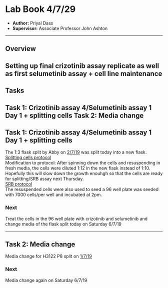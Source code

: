 # Lab Book 4/7/29
- **Author:** Priyal Dass
- **Supervisor:** Associate Professor John Ashton
------------------------------------------------------------------
## Overview

Setting up final crizotinib assay replicate as well as first selumetinib assay + cell line maintenance
------------------------------------------------------------------
## Tasks

Task 1: Crizotinib assay 4/Selumetinib assay 1 Day 1 + splitting cells
Task 2: Media change
------------------------------------------------------------------
## Task 1: Crizotinib assay 4/Selumetinib assay 1 Day 1 + splitting cells

The 1:3 flask split by Abby on [2/7/19](../Daily_lab_book/LB_19-7-02.md) was split today into a new flask. <br>
[Splitting cells protocol](../Protocols/Splitting_cells.md)<br>
Modification to protocol: After spinning down the cells and resuspending in fresh media, the cells were diluted 1:12 in the new flask instead of 1:10. Hopefully this will slow down the growth enouhgh so that the cells are ready for splitting/SRB assay next Thursday.<br>
[SRB protocol](../Protocols/SRB_Cytotoxicity_assay.md)<br>
The resuspended cells were also used to seed a 96 well plate was seeded with 7000 cells/per well and incubated at 2pm.

### Next
Treat the cells in the 96 well plate with crizotinib and selumetinib and change media of the flask split today on Saturday 6/7/19

------------------------------------------------------------------
## Task 2: Media change

Media change for H3122 P8 split on [1/7/19](../Daily_lab_book/LB_19-7-01.md)

### Next
Media change again on Saturday 6/7/19
